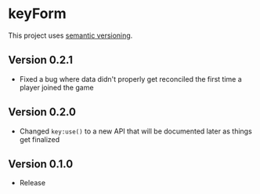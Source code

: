 # keyForm

This project uses [semantic versioning](https://semver.org/spec/v2.0.0.html).

## Version 0.2.1

- Fixed a bug where data didn't properly get reconciled the first time a player joined the game

## Version 0.2.0

- Changed `key:use()` to a new API that will be documented later as things get finalized

## Version 0.1.0

- Release
